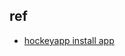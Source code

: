 ## ref

+ [hockeyapp install app](https://support.hockeyapp.net/kb/client-integration-ios-mac-os-x-tvos/how-to-install-the-hockeyapp-web-clip-on-ios)